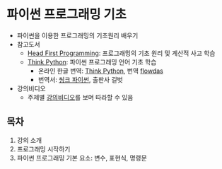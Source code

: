 # 파이썬 프로그래밍 기초

* 파이썬을 이용한 프로그래밍의 기초원리 배우기
* 참고도서
    * [Head First Programming](http://m.hanbit.co.kr/store/books/book_view.html?p_code=B3578815816): 
        프로그래밍의 기초 원리 및 계산적 사고 학습
    * [Think Python](http://greenteapress.com/wp/think-python-2e/):
        파이썬 프로그래밍 언어 기초 학습
        * 온라인 한글 번역: [Think Python](https://www.flowdas.com/thinkpython/index.html#thinkpython), 
            번역 [flowdas](https://www.flowdas.com)
        * 번역서: [씽크 파이썬](https://www.gilbut.co.kr/book/view?bookcode=BN001838&perdevice=pc), 
            출판사 길벗
* 강의비디오
  * 주제별 [강의비디오](https://www.youtube.com/...)를 
      보며 따라할 수 있음
      
## 목차

1. 강의 소개
1. 프로그래밍 시작하기
1. 파이썬 프로그래밍 기본 요소: 변수, 표현식, 명령문
